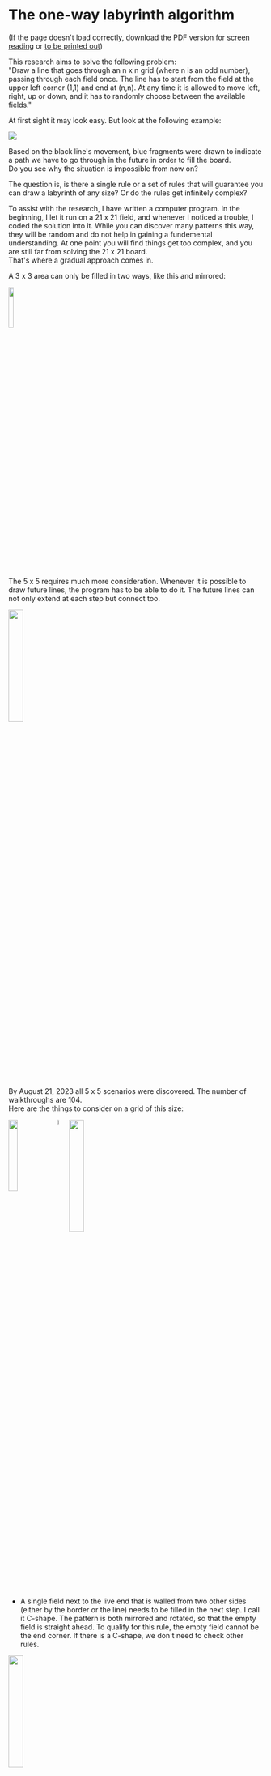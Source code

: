 # The one-way labyrinth algorithm

(If the page doesn't load correctly, download the PDF version for <a href="A5 web.pdf"/>screen reading</a> or <a href="A5 print.pdf"/>to be printed out</a>)

This research aims to solve the following problem:<br />
"Draw a line that goes through an n x n grid (where n is an odd number), passing through each field once. The line has to start from the field at the upper left corner (1,1) and end at (n,n). At any time it is allowed to move left, right, up or down, and it has to randomly choose between the available fields."

At first sight it may look easy. But look at the following example:

<img src="References/0701_1.svg"/>

<!---->

Based on the black line's movement, blue fragments were drawn to indicate a path we have to go through in the future in order to fill the board.<br />
Do you see why the situation is impossible from now on?

The question is, is there a single rule or a set of rules that will guarantee you can draw a labyrinth of any size? Or do the rules get infinitely complex?

To assist with the research, I have written a computer program. In the beginning, I let it run on a 21 x 21 field, and whenever I noticed a trouble, I coded the solution into it. While you can discover many patterns this way, they will be random and do not help in gaining a fundemental understanding. At one point you will find things get too complex, and you are still far from solving the 21 x 21 board.<br />
That's where a gradual approach comes in.

A 3 x 3 area can only be filled in two ways, like this and mirrored:

<img src="References/3x3.svg" width="14.3%"/>

The 5 x 5 requires much more consideration. Whenever it is possible to draw future lines, the program has to be able to do it. The future lines can not only extend at each step but connect too.
<!-- specify extension and connection rules -->
<img src="References/0806.svg" width="23.8%"/>

By August 21, 2023 all 5 x 5 scenarios were discovered. The number of walkthroughs are 104.<br />
Here are the things to consider on a grid of this size:

<!---->

<img src="References/rules/5/C-Shape.svg" width="19.05%" align="top" /><img src="References/spacer.svg" width="4.76%"/><img src="References/C-Shape example.svg" width="23.8%" align="top" />

- A single field next to the live end that is walled from two other sides (either by the border or the line) needs to be filled in the next step. I call it C-shape. The pattern is both mirrored and rotated, so that the empty field is straight ahead. To qualify for this rule, the empty field cannot be the end corner. If there is a C-shape, we don't need to check other rules.

<img src="References/near border.svg" width="23.8%"/>

- Movement near the edge: In the example, we cannot step left (3,5), since the (2,5) field is empty. 

<img src="References/0821_1.svg" width="23.8%"/>

- A 2 x 3 empty area next to the live end that is walled by three sides (2-3-2 long) will have a future line going through along the walls. At the wall next to the main line, its direction is the opposite of the main line, meaning it will go from (3,2) upwards whereas the main line just took a step downwards. How the middle field will be filled is not yet known. Either the near end (the one the main line will go through first) or the far end can fill it.

<!---->

<img src="References/0821_2.svg" width="23.8%"/>

- A 2 x 2 empty area next to the live end that is walled by three sides (2-2-2 long) will have a future line going through along the walls. In this example, the far end is already extended by one step as it had only one option to move.

<img src="References/1019_9.svg" width="23.8%"/><img src="References/spacer.svg" width="4.76%"/><img src="References/1019_10.svg" width="23.8%"/>

- Future line extension when we step on a future line: The far can be extended if it was 2 distance away from the near end. It can now fill the C-shape.

<img src="References/1021_4.svg" width="23.8%"/><img src="References/spacer.svg" width="4.76%"/><img src="References/1021_5.svg" width="23.8%"/><img src="References/spacer.svg" width="4.76%"/><img src="References/1021_6.svg" width="23.8%"/>

The same goes with 1 x- and y-distance. A C-Shape is not always created in this case.

<!---->

<img src="References/1019_11.svg" width="23.8%"/><img src="References/spacer.svg" width="4.76%"/><img src="References/1019_12.svg" width="23.8%"/>

If the far end was near the end corner, it has to choose the other empty field.

<img src="References/0821_3.svg" width="23.8%"/>

- Future line extension when stepping away: If there was a near end where the main line was in the previous step, it now may have only one choice to move, so it can be extended.

<img src="References/future connection.svg" width="23.8%"/><img src="References/spacer.svg" width="4.76%"/><img src="References/0821_4.svg" width="23.8%"/>

- Future line connection: In this case, the line being stepped on extends until the far end has two options. (When the end corner is one of them, it has to be removed.) Then, the line on the left extends and now has no other option than to connect to the line on the right.<br />

<!---->

<img src="References/0930.svg" width="23.8%"/><img src="References/spacer.svg" width="4.76%"/><img src="References/0930_0_1.svg" width="23.8%"/>

- When we are two distance away from the edge, we need to check if stepping towards it is possible.
It is because if we do so, an enclosed area is created, with one way to go out of it. If that area has an impair amount of cells, it cannot be filled, so we cannot take that step.<br />
The explanation is simple: Imagine if the table was a chess board. In order to step from white to black, you would need to take an impair amount of steps - the color changes at every step. Here, the entry of the area would be (4,3) and the exit (5,3). An impair amount of steps means pair amount of cells.<br />
In the example, you can also say that we cannot step right, because there is a future line start 2 to straight and an end 2 to straight and 2 to right. On 7 x 7, there will be examples where this is the rule we have to apply, because area counting is not getting triggered: 

<img src="References/1001.svg" width="33.3%"/>

<!---->

But let's start with the simpler rules:

- Future line extension: When a near end is at 2 distance left or right from the live end, it will fill the field between them if the live end steps elsewhere. That's what happened in the 5 x 5 example above before the line failed.

<img src="References/0911.svg" width="33.3%"/><img src="References/spacer.svg" width="4.76%"/><img src="References/0911_0_1.svg" width="33.3%"/>

In other situations, there is a 1-thin future line next to the live end that can be extended if its far end is at the corner. Though disabling this rule does not affect the total amount of walkthroughs on a 7 x 7 grid, I chose to include it in the project on the basis that if a future line can be extended, we should do it. It can make a considerable difference. The left picture is without the rule, the right is with it.

<img src="References/0901.svg" width="33.3%"/>

- Just like moving near the edge, we need to disable some fields if we are approaching an older section of the main line. In order to determine on which side the enclosed area is created, we need to examine the direction of the line at the connection point.

<!---->

<img src="References/checknearfield/close straight left right.svg" width="9.5%"/><img src="References/spacer.svg" width="4.76%"/><img src="References/checknearfield/close straight left left.svg" width="14.3%"/><img src="References/spacer.svg" width="4.76%"/><img src="References/checknearfield/close straight right right.svg" width="14.3%"/><img src="References/spacer.svg" width="4.76%"/><img src="References/checknearfield/close straight right left.svg" width="9.5%"/>

The gray square means empty field. When the field 2 to straight is taken, its left or right side will be taken too.

<img src="References/checknearfield/close mid across right.svg" width="14.3%"/><img src="References/spacer.svg" width="4.76%"/><img src="References/checknearfield/close mid across left.svg" width="19%"/>

These will only be checked if one of the above 4 situations were not present. (They have to be mirrored, too.)

<img src="References/checknearfield/close across right.svg" width="19%"/><img src="References/spacer.svg" width="4.76%"/><img src="References/checknearfield/close across left.svg" width="23.8%"/>

Likewise, these will be not be checked if the previous rules were true.

And when none of the 1-distance situations are valid, we check for 2-distance.

<img src="References/0929_1.svg" width="33.3%"/>

Impair areas can now happen inside the grid, not just on the edge, and the following rules have to be applied:

<!---->

<img src="References/checknearfield/far straight left.svg" width="19%"/><img src="References/spacer.svg" width="4.76%"/><img src="References/checknearfield/far straight right.svg" width="19%"/>

The procedure is similar to the the straight 2-distance rule. The only difference is that we count the area starting and ending at the marked fields. In the first, the direction of the circle is left, in the second right.<br />
Besides mirroring them, we also have to rotate them both counter-clockwise and clockwise.<br />
But we do not need 12 of such rules. Taking the first, the live end cannot come from the left, because the area parity was already checked in the previous step, and now we just added 2 fields to it. It can come from the right, and then there is naturally only one field we might have to disable.<br />
Here are the representations of the two scenarios for the left side:

<img align="top" src="References/checknearfield/far side down.svg" width="19%"/><img src="References/spacer.svg" width="4.76%"/><img align="top" src="References/checknearfield/far side up.svg" width="19%"/>

Similarly to the straight rules, these will only apply if there is no wall 2 distance to the left or right. Let's construct these preconditions.

<img align="top" src="References/checknearfield/close side straight.svg" width="14.3%"/><img src="References/spacer.svg" width="4.76%"/><img align="top" src="References/checknearfield/close side mid across up.svg" width="14.3%"/><img src="References/spacer.svg" width="4.76%"/><img align="top" src="References/checknearfield/close side mid across down.svg" width="14.3%"/>

We are not finished. Did you notice the example above is not covered by these rules? We have to move the taken fields 1 and 2 steps to the side, both in straight and side direction.

<!---->

<img align="top" src="References/checknearfield/far mid across left.svg" width="19%"/><img src="References/spacer.svg" width="4.76%"/><img align="top" src="References/checknearfield/far mid across right.svg" width="23.8%"/>
<img src="References/spacer.svg" height="17"/>
<img align="top" src="References/checknearfield/far across left.svg" width="23.8%"/><img src="References/spacer.svg" width="4.76%"/><img align="top" src="References/checknearfield/far across right_0.svg" width="19%"/>
<img src="References/spacer.svg" height="17"/>
<img align="top" src="References/checknearfield/far side mid across up.svg" width="19%"/><img src="References/spacer.svg" width="4.76%"/><img align="top" src="References/checknearfield/far side mid across down.svg" width="19%"/>
<img src="References/spacer.svg" height="17"/>
<img align="top" src="References/checknearfield/far side across up.svg" width="19%"/>

When any of the straight 2-distance rules are present, we don't need to check the side rules or the area created with the border. This is not entirely proven, but take these 9 x 9 examples:

<img src="References/1019_8.svg" width="42.9%"/><img src="References/spacer.svg" width="4.76%"/><img align="top" src="References/1021_2.svg" width="42.9%"/>

<!---->

And these are the rest of the rules:

<img align="top" src="References/rules/7/Future L.svg" width="19.05%"/><img src="References/spacer.svg" width="4.76%"/><img align="top" src="References/Future L 65.svg" width="33.3%"/>

- This is what I started the 7 x 7 introduction with. I will call it Future L.

<img align="top" src="References/rules/7/Future 2 x 2 Start End.svg" width="28.57%"/><img src="References/spacer.svg" width="4.76%"/><img align="top" src="References/Future 2 x 2 Start End 450.svg" width="33.3%"/><br />
<img src="References/spacer.svg" height="23"/><br />
<img align="top" src="References/rules/7/Future 2 x 3 Start End.svg" width="14.3%"/><img src="References/spacer.svg" width="19.05%"/><img align="top" src="References/Future 2 x 3 Start End 465.svg" width="33.3%"/><br />
<img src="References/spacer.svg" height="23"/><br /><!---->
<img align="top" src="References/rules/7/Future 3 x 3 Start End.svg" width="23.81%"/><img src="References/spacer.svg" width="4.76%"/><img align="top" src="References/Future 3 x 3 Start End 1861.svg" width="33.3%"/>

- And these are the remaining size-specific rules. Future 2 x 2 Start End, Future 2 x 3 Start End and Future 3 x 3 Start End.

The program, in fast mode, can run through approximately 100 cases per second, depending on your computer speed. This enables us to discover all 7 x 7 walkthroughs, which is 111 712.<br />
It is equal to what is described in the Online Encyclopedia of Integer Series (Number of simple Hamiltonian paths connecting opposite corners of a 2n+1 x 2n+1 grid).

As the sizes grow, it will be impossible to run through all cases with one computer in a reasonable time. In order to discover the patterns, we need to run the program randomly.

Is it possible to develop an algorythm that works for all sizes? The edge-related and area-counting rules are universal, but the size-specific rules get more and more complex. Can you define them with one statement?

I have made statistics about how many random walkthroughs you can complete on different grids using the 7 x 7-specific and the universal rules before running into an error. Based on 1000 attempts, here are the results:<br />
9: 19.5<br />
11: 5.7<br />
13: 2.6<br />
15: 1.2<br />
17: 0.7<br />
19: 0.4<br />
21: 0.2

<!---->

To discover 9-specific patterns, I run the program keeping it left as long as the time to get to the first error is too big. After that, I will run it randomly. The first 13 826 walkthroughs are completed before we encounter a situation. It is similar to the last one we discovered on 7 x 7:

<img align="top" src="References/1007.svg" width="42.86%"/>

Let's simplify the pattern. Which will be impossible to fill?

<img align="top" src="References/1008.svg" width="42.86%"/><img src="References/spacer.svg" width="4.76%"/><img align="top" src="References/1008_1.svg" width="42.86%"/>

It is the picture on the left. Since the yellow-bordered area is impair, adding the (4,2) (4,3) (4,4) fields will be pair. We enter the area at (4,4), so we will exit at (4,3). Now we enter the 3 x 3 area in the top left corner at its side, (3,3) and will exit at (2,4). The results is two C-shapes on each side:

<!---->

<img align="top" src="References/1008_2.svg" width="42.86%"/>

We can define a rule by marking the following fields and counting the area from the fields in front of the main line to the right:

<img align="top" src="References/rules/9_old/Future 3 x 3 Start End 9.svg" width="28.57%"/>

Start_1 field is (4,3) and Start_2 field is (4,4) in the actual example. End field is (4,2). Direction of the circle: right (counter-clockwise). If the area is pair, we cannot step straight.

When generating code from the drawing, we have to check on which side the enclosed area was created. Here, we want it to be on the right side, so there are two cases to look at:
- The taken or border field beyond the end field is a taken field. In this case, if the field to its left is taken, its index must be lower. If the field to the right is taken, its index must be higher.
- It is the border. Add together the x- and y-coordinates to get a value. A higher value is closer to the end corner. Here, we compare the border field straight ahead and on its left, and we want the first-mentioned to be the smaller.

<!---->

I have applied this rule rotated clockwise (besides mirroring it, of course), so that the live end can both come from the bottom and the right. But it can also come from the left in this example:

<img align="top" src="References/1010_2.svg" width="42.86%"/>

This will probably be another rule, because in this case it is not necessary to have an empty 3 x 3 field on the left.

Now let's run the program further up to number 13 992:<!-- (from stepping back + 142 (with first rule disabled) / 158 = 13 984) why? -->

<img align="top" src="References/1010_4_error.svg" width="42.86%"/><img src="References/spacer.svg" width="4.76%"/><img align="top" src="References/1010_4.svg" width="42.86%"/>

It is also just like the 7 x 7 rule, just with the extension of the area on the opposite side of the future line ends. But we can't simply remove the two taken fields on that side, because the line might continue in that direction, as it is the case here:

<!---->

<img align="top" src="References/1013.svg" width="33.3%"/>

It would be a mistake to disable the right field.

So we need to check if an enclosed has been created on that side, but counting the area is unnecessary. Nevertheless, we can represent the rule this way, setting the circle direction to right:

<img align="top" src="References/rules/9_old/Future 2 x 2 Start End 9.svg" width="23.8%"/>

The code generator will examine if the count area start and end fields are 1 or 2 distance apart. In the first case, it will only determine in which direction the taken field straight ahead is going to, and if it is right, the forbidden field will take effect.<br />
You may ask, why that field is "taken", not "taken or border". From what I found through some examples, if that field is border, the enclosed area on the right is impair, so the line cannot step in the other direction anyway. But it needs further examination.

<!---->

The next error, at 14 004 has something to with how I defined the universal rules of approaching an older section of the line, it needs to be reworked in light of the C-shape the main line can create with the border.

<img align="top" src="References/1013_1.svg" width="42.86%"/>

We need to take a few steps back, and then we can create the rule. It is similar to the universal 2-distance rule on the side, it just checks the field 2 behind and 1 to the side too. Even though the area counted is pair, now stepping to the right is disabled.

<img align="top" src="References/rules/9_old/Future 2 x 3 Start End 9.svg" width="19%"/><img src="References/spacer.svg" width="4.76%"/><img align="top" src="References/1013_2.svg" width="42.86%"/>

<!---->

At 55 298, we get this:

<img align="top" src="References/1022.svg" width="42.86%"/>

Let's analyze it! A double C-shape is created, because the line occupied the A field, and out of the B, C and D fields it exited the right-side area at C. It means, the area enclosed by the marked fields is pair. In this case, we shouldn't step right and the rule will therefore look like:

<img align="top" src="References/Double C-Shape orig.svg" width="19%"/><img src="References/spacer.svg" width="4.76%"/><img align="top" src="References/1022_1.svg" width="42.86%"/>

But what if from the A position, we step upwards in another situation?<br />
Compare these two on 11 x 11:

<!---->

<img align="top" src="References/1022_2.svg" width="52.4%"/><br />
<img src="References/spacer.svg" height="23"/><br />
<img align="top" src="References/1022_3.svg" width="52.4%"/>

If the area we started with is pair, then the other will be impair. We can only enter the area at the light-gray field and will exit at A. From there we must go through B, C and D, and then a double C-shape is again created.

<!---->

One certain situation reveals the incorrectness of the 7-rules when it comes to a 9-grid. In the following example, when I apply a rule rotated, it will disable a field that would otherwise be viable.

<img align="top" src="References/Future 2 x 2 Start End rotated.svg" width="19%"/><img src="References/spacer.svg" width="4.76%"/><img align="top" src="References/1027.svg" width="42.86%"/>

Rotating was not necessary to start with on 7 x 7, because no such situation occurred.

We can see that defining a rule with future line starts and ends does not tell us on which side the future line was created. That is the side that contains the enclosed area. We need to therefore replace such rules with area counting, which we actually already did, with the exception of Future L. Here the future line couldn't have been created on the other side, because that's the side the live end is at right now. And area counting is not always possible, like in this situation:

<!---->

<img align="top" src="References/1031.svg" width="61.9%"/>

<!---->

As we run the program further, we will discover this at 227 200:

<img align="top" src="References/227200.svg" width="42.86%"/>

Intuitively, we can draw up the square, and let's mark the exit as well. There can be loops on the upper, lower and right side, they have no importance when tracing it back to the live end. There is only one way to go through.

<img align="top" src="References/Square 4 x 2 orig.svg" width="23.8%"/><img src="References/spacer.svg" width="4.76%"/><img align="top" src="References/227200_1.svg" width="42.86%"/>

<!---->

233 810 will look like:

<img align="top" src="References/233810.svg" width="42.86%"/>

Once we step to A, it is unavoidable to get to B before entering the outlined area. It is because we can only reach B from the left or the bottom.<br />
The area is impair, therefore we cannot complete it starting in C and ending in D.<br />
As with many of the previous rules, the C-shape created with the border is to blame and therefore we need to represent it.

<img align="top" src="References/rules/9_old/Count Area Across Border C.svg" width="19%"/><img src="References/spacer.svg" width="4.76%"/><img align="top" src="References/233810_1.svg" width="42.86%"/>

<!---->

234 256 has at first sight something to do with future lines.

<img align="top" src="References/234256.svg" width="42.86%"/>

But it is more than that. Notice that enclosed areas has been created on both sides simultaneously. Because of the universal rules for approaching an older section of the line, now we have no option to move. The areas can be filled individually, but we cannot step to left and right at the same time.<br />
We have to create 2-distance rules, which take both sides into account.

<img align="top" src="References/checknearfield/2 far mid across across.svg" width="28.6%"/><img src="References/spacer.svg" width="4.76%"/><img align="top" src="References/checknearfield/2 far side mid across across down.svg" width="19%"/><img src="References/spacer.svg" width="4.76%"/><img align="top" src="References/checknearfield/2 far side mid across across up.svg" width="19%"/>

These are just a few of the possible combinations.<br />
Any of the far straight rules (straight, mid across and across as I call them, depending on the horizontal distance of the obstacle) on the left side can be combined with any of those on the right side when the enclosed area is going to the same direction - left for left side and right for right side.<br />
And the same is true when the pattern is rotated to the left or right side.<br />
As far as porgramming concerned, it just needed a rework of the universal rules, we didn't need to make completely new ones.

<!---->

At 349 215, we find this:

<img align="top" src="References/349215.svg" width="42.86%"/>

Though a double C-shape has been created in backwards direction, it indicates that the area on the right cannot be filled either.
We have made a similar rule previously. Now we need to simplify it.

<img align="top" src="References/Double C-Shape orig.svg" width="19%"/><img src="References/spacer.svg" width="4.76%"/><img align="top" src="References/rules/9_old/Double C-Shape.svg" width="14.3%"/>

The area now has to be impair for the right direction to be forbidden. Essentially, we just added the three extra fields to the pair area.

<!---->

478 361 is similar to what we have seen before, only now there is a 2-wide path to exit the area:

<img align="top" src="References/478361.svg" width="42.86%"/>

We have to mark where the area has been created in another way.

<img align="top" src="References/Square 4 x 2 orig.svg" width="23.8%"/><img src="References/spacer.svg" width="4.76%"/><img align="top" src="References/rules/9_old/Square 4 x 2.svg" width="19%"/>

The taken field in the upper right corner is now checked for direction, but it is not enough. It can go upwards, and the exit of the area can still be on the bottom edge, just look at the example and imagine the live end was at A with the pattern already drawn. (On 11 x 11, it is possible to draw it.)<br />
In order to establish an enclosed area, we must not encounter the bottom-right corner of the grid when walking along the edge of it.

<!---->

626 071 is:

<img align="top" src="References/626071.svg" width="42.86%"/><img src="References/spacer.svg" width="4.76%"/><img align="top" src="References/626071_1.svg" width="42.86%"/>

With the marked area being pair, if we enter the area by stepping left, we will exit at A. But we can only get there from B; if we entered from the top, nothing would fill B, and we cannot enter and exit it after we left the area - subtracting 1 from the area would make it impair, so then we couldn't have exited at A.<br />
The taken field C creates a C-shape, which we need to step into from B.<br />
The universal far across rule have to be extended. By default, we disable the option to step straight or right if the counted area is impair. When it is pair, we need to disable the left field.

<img align="bottom" src="References/checknearfield/far across left.svg" width="23.8%"/><img src="References/spacer.svg" width="4.76%"/><img align="bottom" src="References/checknearfield/far across left end C.svg" width="23.8%"/><br />
<img src="References/spacer.svg" height="23"/><br />
<img align="bottom" src="References/checknearfield/far side across up.svg" width="19%"/><img src="References/spacer.svg" width="4.76%"/><img align="bottom" src="References/checknearfield/far side across up end C.svg" width="23.8%"/>

<!---->

The same concept we encounter at 635 301, only the C-shape is created when we enter an area, on the other side of it.

<img align="top" src="References/635301.svg" width="42.86%"/><img src="References/spacer.svg" width="4.76%"/><img align="top" src="References/635301_1.svg" width="42.86%"/>

We have seen this in the third 9 x 9 rule. There the taken field next to the exit was in middle across position, and now it is across. And we also need to think about an obstacle straight ahead. Here are the original universal rules and their modifications.<br />
Straight, circle direction left:

<img src="References/checknearfield/far straight left.svg" width="19%"/><img src="References/spacer.svg" width="4.76%"/><img src="References/checknearfield/far straight left start C.svg" width="23.8%"/><br />
<img src="References/spacer.svg" height="23"/><br />
<img src="References/checknearfield/far mid across left.svg" width="19%"/><img src="References/spacer.svg" width="4.76%"/><img src="References/checknearfield/far mid across left start C.svg" width="23.8%"/><br />
<img src="References/spacer.svg" height="23"/><br />
<img src="References/checknearfield/far across left.svg" width="23.8%"/><img src="References/spacer.svg" width="4.76%"/><img src="References/checknearfield/far across left start C.svg" width="28.6%"/>

<!---->

Circle direction right:

<img src="References/checknearfield/far straight right.svg" width="19%"/><img src="References/spacer.svg" width="4.76%"/><img src="References/checknearfield/far straight right start C.svg" width="23.8%"/><br />
<img src="References/spacer.svg" height="23"/><br />
<img src="References/checknearfield/far mid across right.svg" width="23.8%"/><img src="References/spacer.svg" width="4.76%"/><img src="References/checknearfield/far mid across right start C.svg" width="23.8%"/><br />
<img src="References/spacer.svg" height="23"/><br />
<img src="References/checknearfield/far across right.svg" width="28.57%"/><img src="References/spacer.svg" width="4.76%"/><img src="References/checknearfield/far across right start C.svg" width="28.57%"/>

Side, with taken fields above and below:

<img src="References/checknearfield/far side up.svg" align="top" width="19%"/><img src="References/spacer.svg" width="4.76%"/><img src="References/checknearfield/far side up start C.svg" align="top" width="19%"/><br />
<img src="References/spacer.svg" height="23"/><br />
<img src="References/checknearfield/far side down.svg" align="top" width="19%"/><img src="References/spacer.svg" width="4.76%"/><img src="References/checknearfield/far side down start C.svg" align="top" width="19%"/><br />
<img src="References/spacer.svg" height="23"/><br />

<!---->

<img src="References/checknearfield/far side mid across up.svg" align="top" width="19%"/><img src="References/spacer.svg" width="4.76%"/><img src="References/checknearfield/far side mid across up start C.svg" align="top" width="19%"/><br />
<img src="References/spacer.svg" height="23"/><br />
<img src="References/checknearfield/far side mid across down.svg" align="top" width="19%"/><img src="References/spacer.svg" width="4.76%"/><img src="References/checknearfield/far side mid across down start C.svg" align="top" width="19%"/><br />
<img src="References/spacer.svg" height="23"/><br />
<img src="References/checknearfield/far side across up.svg" align="top" width="19%"/><img src="References/spacer.svg" width="4.76%"/><img src="References/checknearfield/far side across up start C.svg" align="top" width="19%"/><br />
<img src="References/spacer.svg" height="23"/><br />
<img src="References/checknearfield/far side across down.svg" align="bottom" width="19%"/><img src="References/spacer.svg" width="4.76%"/><img src="References/checknearfield/far side across down start C.svg" align="bottom" width="19%"/><br />

I have made some changes by adding some empty fields in side positions, so they are the same as the straight rules, just rotated.<br />
Also, I have added the side across down rule and changed the straight across rule accordingly. Not only fields next to each other can define an area, they can be across too. In that case, if the area originally was marked impair, now it has to be pair.<br />
Notice that in side rules, when the taken field that would create the C-shape is below the obstacle creating the area, it can be a border field too. We have seen an example of that previously.

<!---->

Now what if both the start and end C-conditions are true? We can construct this on 13 x 13:

<img align="top" src="References/1119.svg" width="61.9%"/>

Several walkthrough attempts will leave you thinking why you cannot fill the area once obstacle responsible for the start C-shape is created (A). The area enclosed by A, B and C is pair. So when you enter it at A or B (obviously C is not a possibility), in order to exit at C, you need to leave out an impair amount of fields from the area. In case of entering at B, you cannot leave out A, but when you enter at A, you can leave out B, and no more than that. Now the area will be impair.<br />
The minimal area would be stepping left from A, left again, up and up to get to C. You have covered 5 fields.<br />
In order to make a walkthroughable area, you would need to extend it by pairs of fields next to each other, like D and E. One will be filled at a pair amount of steps, the other at an impair amount.<br />

<!---->

Let's mark the original example as a checkerboard.

<img align="top" src="References/1119_2.svg" width="61.9%"/>

We enter at a black field and exit at black too, so the number of black fields should be one more than the number of white fields.
Here there are 14 black fields and 15 white. That's why the area cannot be filled. The up and right directions need to be disabled, so we can only step left.

This is the rule representation. The reddish arealine now means the arealine is impair, and we know that the entry and exit points are the arealine start and end fields.

<img align="top" src="References/rules/13/Across 3 impair determined.svg" width="28.6%"/>


<!---->

And now the walkthrough is possible.

<img align="top" src="References/1119_3.svg" width="61.9%"/>

Continuing the 9 x 9 program, we get this at 641 019:

<img align="top" src="References/641019.svg" width="42.86%"/><img src="References/spacer.svg" width="4.76%"/><img align="top" src="References/641019_1.svg" width="42.86%"/>

If you enter the pair area straight ahead, you will exit at A, and you need to turn towards B because of the C-shape. Now you cannot go in and out of the area enclosed by C, and the situation would be the same if that obstacle was in D. 

<!---->

To mark the two areas, each one has to be given a directional obstacle next to the count area end field. In this case, it represents a taken field, but we don't go wrong if we include the border as well.

<img align="top" src="References/rules/9/Double Area C-Shape.svg" width="23.8%"/>

And with this marking system, we can correct the rules prevously made. All rules featuring future line start and end fields have to be rewritten to start with.<br />
So we get the 2-distance across rules, the straight 3-distance rule to prevent a double C-shape, and the square constellation with 3 areas. All of them are rotated clockwise or counter-clockwise.

<img align="top" src="References/rules/9/Count Area 2 Across.svg" width="23.8%"/><img src="References/spacer.svg" width="4.76%"/><img align="top" src="References/rules/9/Count Area 2 Across C.svg" width="28.57%"/><img src="References/spacer.svg" width="4.76%"/><img align="top" src="References/rules/9/Double C-Shape.svg" width="28.6%"/><br />
<img src="References/spacer.svg" height="23"/><br />
<img align="top" src="References/rules/9_old/Square 4 x 2_2.svg" width="19%"/>

Let's return to the last example and make a modification:

<!---->

<img align="top" src="References/641019_2.svg" width="42.86%"/>

The field previously marked with B is now empty. But we still need to step in that direction, due to the area enclosed by A, which obstacle could as well be in B.<br />
The rule will be now symmetrical. It is similar to the square obstacle pattern.

<img align="top" src="References/rules/9/Triple Area.svg" width="23.8%"/>

The same concept we encounter at 725 325. We have seen this prevously, just with C-shape, not an area.

<img align="top" src="References/725325_1.svg" width="42.86%"/>

<!---->

The rule will now look like this:

<img align="top" src="References/rules/9/Straight Across End Area.svg" width="19%"/>

740 039 is a slight modification.

<img align="top" src="References/740039.svg" width="42.86%"/><img src="References/spacer.svg" width="4.76%"/><img align="top" src="References/740039_1.svg" width="42.86%"/>

The only difference is, that the obstacle is 3-distance away. With the area being impair, if we enter at A, we must exit at C.<br />
What if we omit D from the area? Then the area will be pair, so we must exit at B, and the only way to get there is from C. And if D is included, we can only step to C from there. Either way, we step away from the area beyond D, so the rule will be:

<img align="top" src="References/rules/9/Straight Across 3 End Area.svg" width="19%"/>

<!---->

811 808:

<img align="top" src="References/811808.svg" width="42.86%"/><img src="References/spacer.svg" width="4.76%"/><img align="top" src="References/811808_1.svg" width="42.86%"/>

Recognize it is a variation of the square obstacle pattern where instead of an area, there is a C-shape at the rule's upper edge. 

<img align="top" src="References/rules/9/Square 4 x 2 C-Shape.svg" width="23.8%"/>

1 261 580:

<img align="top" src="References/1261580.svg" width="42.86%"/><img src="References/spacer.svg" width="4.76%"/><img align="top" src="References/1261580_1.svg" width="42.86%"/>

<!---->

Again, same pattern with area. The upper obstacle is now moved, but it will satisfy the previous examples too. The rule replaces the old one.

<img align="top" src="References/rules/9/Square 4 x 2 Area.svg" width="23.8%"/>

2 022 337 is getting stuck because of the stair-shaped walls that force the future line along them. Therefore, an area is created with only one field to go in and out of it. What is the solution?

<img align="top" src="References/2022337.svg" width="42.86%"/><img src="References/spacer.svg" width="4.76%"/><img align="top" src="References/2022337_1.svg" width="42.86%"/>

Though not as universal as we want it to be, this will solve this specific situation:

<img align="top" src="References/rules/9/Double Area Stair.svg" width="28.57%"/>

<!---->

And soon, at 2 022 773 we encounter a similar one:

<img align="top" src="References/2022773.svg" width="42.86%"/><img src="References/spacer.svg" width="4.76%"/><img align="top" src="References/2022773_1.svg" width="42.86%"/><br />
<img src="References/spacer.svg" height="23"/><br />
<img align="top" src="References/rules/9/Double Area Stair 2.svg" width="23.8%"/>

<!---->

On 17 x 17, we can construct a situation where the obstacle across the stair is 2 behind and 2 to right. As the table size increases, the stair-obstacle narrowing can move infinite distance away from the live end. That's why it is important to group these rules as one.

<img align="top" src="References/1218_1.svg" width="80.95%"/>

<!---->

We have all the tools to handle 2 034 575.

<img align="top" src="References/2034575.svg" width="42.86%"/><img src="References/spacer.svg" width="4.76%"/><img align="top" src="References/2034575_1.svg" width="42.86%"/>

It is an impair area where the number of the starting field's color is less than the other color.

<img align="top" src="References/rules/9/Mid Across 3 Impair Determined.svg" width="19%"/>

<!---->

Next stop is at 3 224 847.

<img align="top" src="References/3224847.svg" width="42.86%"/><img src="References/spacer.svg" width="4.76%"/><img align="top" src="References/3224847_1.svg" width="42.86%"/>

A pair area is created with the obstacle 3 distance away, so if we step into it, we will exit at the middle, but because of an area, we cannot step there.

<img align="top" src="References/rules/9/Straight Mid Across 3 End Area.svg" width="19%"/>

Beware of disabling the left field. If the count area end field is excluded from the area, the area will be impair, thus we will exit at the count area start field, coming from the middle.<br />

<!---->

But if the obstacle in the upper right corner is moved down, even this will be impossible.

<img align="top" src="References/rules/13/Straight Mid Across 3 End Area 2.svg" width="19%"/>

We can recreate this example on 13 x 13.

<img align="top" src="References/1229.svg" width="61.9%"/>

<!---->

From our experience, the area can be substituted with C-shape.

<img align="top" src="References/1219.svg" width="52.4%"/><img src="References/spacer.svg" width="4.76%"/><img align="top" src="References/rules/9/Straight Mid Across 3 End C.svg" width="9.5%"/>

3 225 432 is a variation of the impair area imbalance rules we have seen before.

<img align="top" src="References/3225432.svg" width="42.86%"/><img src="References/spacer.svg" width="4.76%"/><img align="top" src="References/3225432_1.svg" width="42.86%"/><br />
<img src="References/spacer.svg" height="23"/><br />
<img align="top" src="References/rules/9/Mid Mid Across 3 Determined.svg" width="23.8%"/>

<!---->

8 076 012 builds upon the existing rule where C-shapes are created on both sides if we enter an impair area.

<img align="top" src="References/8076012.svg" width="42.86%"/><img src="References/spacer.svg" width="4.76%"/><img align="top" src="References/8076012_1.svg" width="42.86%"/>

Here, a C-shape at the start would force the line to enter the area.

<img align="top" src="References/rules/9/Double C-Shape Start C.svg" width="14.28%"/>

<!---->

Soon we get a similar situation, only here it is the imbalance of pair and impair fields that is to blame.

<img align="top" src="References/8076044.svg" width="42.86%"/><img src="References/spacer.svg" width="4.76%"/><img align="top" src="References/8076044_1.svg" width="42.86%"/>

If we step to A, we cannot step left and therefure must continue to B (or right). From B, the only possibility is C, but the 5 x 3 area is not just impair, there is less of the C-parity field than the other.<br />
In the rule, I introduced a new field that indicates the entry point; this has always been the start field until now.

<img align="top" src="References/rules/9/Double C-Shape Determined.svg" width="14.28%"/>

<!---->

At 19 717 655 the program stops.

<img align="top" src="References/19717655.svg" width="42.86%"/><img src="References/spacer.svg" width="4.76%"/><img align="top" src="References/19717655_1.svg" width="42.86%"/>

Obvously, we cannot step straight, but had we extended the future line until the end corner, the situation would not have occurred and we would have just got this:

<img align="top" src="References/19717655_2.svg" width="42.86%"/>

Though the algorithm including the reliance on the future lines is just as solvable, we miss patterns and therefore narrow the spectrum of the discoverable rules. We would eventually discover the patterns as we increase the table, but why not gain the most out of the 9 x 9 study? From now on, future lines are treated as a visible aid, but they do not play a role in deciding which fields are available for the next move. When a possible field is within the body of a future line, the program should stop. 

<!---->

<img align="top" src="References/19717655_3.svg" width="42.86%"/>

It is not the only thing. So far, when we entered a future line, the program just followed it without checking the possibilities for the next step.
This behaviour needs to be changed too. Future lines are no longer needed, and we should restart the 9 x 9 walkthroughs.

For now, here is the solution to this and the next cases:

<img align="top" src="References/rules/9/Triple Area Stair.svg" width="33.3%"/>

<!---->

19 718 148 is a slight modification of 2 022 773 where there is an area instead of a C-shape straight ahead.

<img align="top" src="References/19718148.svg" width="42.86%"/><img src="References/spacer.svg" width="4.76%"/><img align="top" src="References/19718148_1.svg" width="42.86%"/><br />
<img src="References/spacer.svg" height="23"/><br />
<img align="top" src="References/rules/9/Double Area Stair 2.svg" width="23.8%"/><img src="References/spacer.svg" width="4.76%"/><img align="top" src="References/rules/9/Double Area Stair Area.svg" width="23.8%"/>

We encounter a new constellation of 3 areas in 23 310 321 where the exit is next to the live end.

<img align="top" src="References/23310321.svg" width="42.86%"/><img src="References/spacer.svg" width="4.76%"/><img align="top" src="References/23310321_1.svg" width="42.86%"/>

<!---->

The two empty fields in the middle will not be filled if the don't enter the impair area now.

<img align="top" src="References/rules/9/Triple Area Exit Down.svg" width="28.6%"/>

When restarting the run with the new approach, we will find that some walkthroughs were missed previously. The 10 000 th path is slightly younger than before. It is not because the future lines had been drawn incorrecty, but because the 7 x 7 rules that I used in the beginning were not precise for this size.<br />
In the following section I list the 9 x 9 rules in chronological order. The patterns are not introduced when they are first recognized, but when they are first needed, meaning that they disable fields that the other rules don't. And the disabled fields have to be empty.
Still, the number of completed walkthroughs before the appereance of the rule may not be the same as the number of those before getting stuck in the lack of that rule. If the rule disables a field right to a possible field, the left branch would run through first.

<!---->

462, Double Area C-Shape 

<img align="top" src="References/462.svg" width="42.86%"/><img src="References/spacer.svg" width="4.76%"/><img align="top" src="References/rules/9/Double Area C-Shape.svg" width="25%"/>

1 861, Double C-Shape

<img align="top" src="References/1861.svg" width="42.86%"/><img src="References/spacer.svg" width="4.76%"/><img align="top" src="References/rules/9/Double C-Shape.svg" width="30%"/>

<!---->

9 121, Count Area 2 Across

<img align="top" src="References/9121.svg" width="42.86%"/><img src="References/spacer.svg" width="4.76%"/><img align="top" src="References/rules/9/Count Area 2 Across.svg" width="25%"/>

22 328, Straight Mid Across 3 End Area

<img align="top" src="References/22328.svg" width="42.86%"/><img src="References/spacer.svg" width="4.76%"/><img align="top" src="References/rules/9/Straight Mid Across 3 End Area.svg" width="20%"/>

<!---->

22 328, Straight Across End Area

<img align="top" src="References/22328_1.svg" width="42.86%"/><img src="References/spacer.svg" width="4.76%"/><img align="top" src="References/rules/9/Straight Across End Area.svg" width="20%"/>

22 362, Count Area 2 Across C 

<img align="top" src="References/22362.svg" width="42.86%"/><img src="References/spacer.svg" width="4.76%"/><img align="top" src="References/rules/9/Count Area 2 Across C.svg" width="30%"/>

<!---->

25 153, Straight Across End C

<img align="top" src="References/25153.svg" width="42.86%"/><img src="References/spacer.svg" width="4.76%"/><img align="top" src="References/rules/9/Straight Across End C.svg" width="15%"/>

227 130, Square 4 x 2 C-Shape 

<img align="top" src="References/227130.svg" width="42.86%"/><img src="References/spacer.svg" width="4.76%"/><img align="top" src="References/rules/9/Square 4 x 2 C-Shape.svg" width="25%"/>

<!---->

231 960, Square 4 x 2 Area

<img align="top" src="References/231960.svg" width="42.86%"/><img src="References/spacer.svg" width="4.76%"/><img align="top" src="References/rules/9/Square 4 x 2 Area.svg" width="25%"/>

740 129, Straight Across 3 End Area 

<img align="top" src="References/740129.svg" width="42.86%"/><img src="References/spacer.svg" width="4.76%"/><img align="top" src="References/rules/9/Straight Across 3 End Area.svg" width="20%"/>

<!---->

740 363, Triple Area

<img align="top" src="References/740363.svg" width="42.86%"/><img src="References/spacer.svg" width="4.76%"/><img align="top" src="References/rules/9/Triple Area.svg" width="25%"/>

2 022 763, Double Area Stair

<img align="top" src="References/2022763.svg" width="42.86%"/><img src="References/spacer.svg" width="4.76%"/><img align="top" src="References/rules/9/Double Area Stair.svg" width="30%"/>

<!---->

2 023 198, Double Area Stair 2

<img align="top" src="References/2023198.svg" width="42.86%"/><img src="References/spacer.svg" width="4.76%"/><img align="top" src="References/rules/9/Double Area Stair 2.svg" width="25%"/>

2 034 435, Mid Mid Across 3 Determined (and Mid Across 3 Impair Determined)

<img align="top" src="References/2034435.svg" width="42.86%"/><img src="References/spacer.svg" width="4.76%"/><img align="top" src="References/rules/9/Mid Mid Across 3 Determined.svg" width="25%"/>

<!---->

2 059 934, Mid Across 3 Impair Determined

<img align="top" src="References/2059934.svg" width="42.86%"/><img src="References/spacer.svg" width="4.76%"/><img align="top" src="References/rules/9/Mid Across 3 Impair Determined.svg" width="20%"/>

8 076 202, Straight Mid Across 3 End C

<img align="top" src="References/8076202.svg" width="42.86%"/><img src="References/spacer.svg" width="4.76%"/><img align="top" src="References/rules/9/Straight Mid Across 3 End C.svg" width="10%"/>

<!---->

8 076 706, Double C-Shape Start C

<img align="top" src="References/8076706.svg" width="42.86%"/><img src="References/spacer.svg" width="4.76%"/><img align="top" src="References/rules/9/Double C-Shape Start C.svg" width="15%"/>

8 076 762, Double C-Shape Determined

<img align="top" src="References/8076762.svg" width="42.86%"/><img src="References/spacer.svg" width="4.76%"/><img align="top" src="References/rules/9/Double C-Shape Determined.svg" width="15%"/>

<!---->

18 665 383, Triple Area Exit Down

<img align="top" src="References/18665383.svg" width="42.86%"/><img src="References/spacer.svg" width="4.76%"/><img align="top" src="References/rules/9/Triple Area Exit Down.svg" width="30%"/>

19 720 122, Triple Area Stair

<img align="top" src="References/19720122.svg" width="42.86%"/><img src="References/spacer.svg" width="4.76%"/><img align="top" src="References/rules/9/Triple Area Stair.svg" width="35%"/>

<!---->

19 720 614, Double Area Stair Area

<img align="top" src="References/19720614.svg" width="42.86%"/><img src="References/spacer.svg" width="4.76%"/><img align="top" src="References/rules/9/Double Area Stair Area.svg" width="25%"/>

23 350 320 is new, but it shows similarity to the Mid Across 3 Impair Determined rule. As the double C-shape reveals, it is about pair/impair field imbalance.

<img align="top" src="References/23350320.svg" width="42.86%"/><img src="References/spacer.svg" width="4.76%"/><img align="top" src="References/23350320_1.svg" width="42.86%"/>

<img align="top" src="References/rules/9/Mid Across 3 Impair Determined.svg" width="20%"/><img src="References/spacer.svg" width="4.76%"/><img align="top" src="References/rules/9/Mid Across 3 Impair Determined 2.svg" width="15%"/>

<!---->

If we step left in the impair area, we can only exit at the count area middle field, but there is one less field of that type than the other.
And no fields can be omitted from the area for entry and exit later.<br />
When the count area start field + middle field is omitted (subtracting a pair amount of cells from the area), the possible exit is the count area end field, which has a different parity than the field to the left.<br />
When the count area middle + end field is omitted, the possible exit is the count area start field, which has again different parity.

By now, we are able to group some rules and even solve the original 21 x 21 example. Previously, we have covered all of the cases where an obstacle is 2 distance away from the live end. Let's examine distances of 3, 4 and so on in this constellation:

<img align="top" src="References/3pair.svg" width="25%"/><img src="References/spacer.svg" width="4.76%"/><img align="top" src="References/4pair.svg" width="30%"/>

Besides the count area fields being empty, here I also assume that the left field and the field below the count area end is also empty, because the program cannot go through a field twice when creating the arealine. In the future, this might have to be changed and new constellations added.<br />
Knowing the difference between the number of pair and impair fields, we can make a decision in some cases.

<!---->

Let's start with this:

<img align="top" src="References/0101.svg" width="42.86%"/>

The distance is 3, the area is pair, and the number of pair and impair fields are the same. We can either enter the area now (stepping left) or later (up or right). Either way, we can start and end the area on a different color, so nothing should be disabled.

<img align="top" src="References/0101_1.svg" width="61.9%"/>

<!---->

Here, the area is still pair, but there are 12 black fields and 10 white.<br />
To fill it, two lines of an impair length would be needed, each starting and finishing on a black field. Now, it is possible to enter and exit the black field in the upper left corner of the area, but we cannot do it with the field 2 below. And there are no more black fields on the boundary of the area. Filling it is therefore impossible.

<img align="top" src="References/0116_1.svg" width="52.4%"/>

When there are one more black field than white (8 and 7 in this case), the area is impair. If we enter now, we can exit at the count area end (to make a line of pair length), and the corner black can be filled later. We can also enter at the corner black later to exit at the couunt area end.

<!---->

<img align="top" src="References/0116_2.svg" width="71.4%"/>

Here, there are one more white field than black. To fill the area, 1 line of impair length would be needed that starts and ends on white, but if the enter the area now, the corner black could not have been filled. Now there are 2 less black fields available for the rest of the area, but making two lines starting and ending on white is impossible, there are not that many white fields on the boundary.<br />
Needless to say that we cannot enter later either, there is only one white field on the boundary.

If there are even fewer black fields relative to the white, the situation is the same.

<!---->

At 4 distance (and in any case), we still don't have a problem filling an area that has equal number of black and white fields.<br />
When the number of black fields are two more than the whites (16 and 14):

<img align="top" src="References/0107.svg" width="61.9%"/>

Two black to black lines would be needed to fill the area. Apart from the black in the corner, there is only one black field on the boundary.

<!---->

If black = white + 1:

<img align="top" src="References/0116.svg" width="61.9%"/>

If we enter now by stepping left, there will have to be one more line even if we exit on black. That line has to go from black to black, so it can only be the corner field. Have we exited at the other black field (the third on the boundary), either the second or the fourth could not have been filled.<br />
<b><u>This direction therefore has to be disabled.</u></b><br />
We can enter later without problems to start at the corner field, then the second, go inside the area and end at the third.

<!---->

If black = white - 1:

<img align="top" src="References/0116_3.svg" width="52.4%"/>

A line that starts and ends on white can be drawn, no matter if we enter now or later. If we enter now, the next field has to be the corner black, and then there will be a line between the two white fields on the boundary.

<!---->

If black = white - 2:

<img align="top" src="References/0116_4.svg" width="71.4%"/>

Two white to white lines would be needed, but there are only 3 white fields on the boundary, and none is the corner.

Without finding concrete examples, at 5 distance I only draw the boundary and go through the different possibiities.

<img align="top" src="References/5dist.svg" width="33.3%"/>

<b><u>black = white + 2</u></b>

If we enter now and finish at black, only two black fields remain. Drawing two black to black lines is not possible, so this direction has to be disabled.<br />
We can enter later, go through the corner and draw another black to black line.

<!---->

black = white + 3

There is not enough black fields for three black to black lines.

black = white + 1

We can enter now, finish on a black field and draw another black to black line. Or enter later.

black = white - 1

A white to white line is possible in either case.

black = white - 2

We cannot enter now, because even if we end on a white field, only one white remains, and that is not the corner. And cannot enter later either.

The same procedure applies at 6 distance.

<img align="top" src="References/6dist.svg" width="38.1%"/>

<b><u>black = white + 2</u></b>

The number of black fields is the same as previously, so entering now is not possible.

black = white + 3<br /> is impossible.

black = white + 1 and black = white - 1 is possible.

<b><u>black = white - 2</u></b>

Entering now is possible if we step upwards and exit at the neighbouring white field. Two white fields remains.<br />

<!---->

But we cannot enter later and make two white to white lines using three white fields.

From now on, we can distinguish between four cases:

<b>1) Pair distance, pair black and white</b> (indicated by B and W): 4, 8, 12 etc. distance

If we enter now and exit on black, B-1 black field remains on the border. B-1 is impair, and the corner alone can make a black to black line. Hence (B-2) / 2 + 1 = B / 2 black to black line would be possible, but...
- if the first line finishes at the corner black, the opportunity for it to make a single line is lost, and the remaining B-1 black fields cannot make B / 2 black lines.
- if it finishes on any other black field, on one side there will be a section that has white fields on both ends (below the greenish fields were taken by the first line)

<img align="top" src="References/8dist.svg" width="47.6%"/>

A black to black line cannot have three white fields on the border (unless more black fields were used up).

So there can be at most B / 2 - 1 black to black lines.

If we enter now and exit on white, W-1 white fields remain, so 1 + (W-2) / 2 = W / 2 white to white lines is possible.

If we enter later, the number of possible black to black lines is at most B / 2, and the white ones W / 2.

Our rule will look like this: If the number of black fields in the area is greater or equal than the number of white fields plus B / 2, we cannot enter now. 

<!---->

<b>2) Pair distance, impair black and white</b>: 6, 10 etc.

If we enter now and exit at black, (B-1) / 2 black to black lines can be drawn.

If we exit at white, (W+1) / 2 white to white lines can be drawn. (We have to move to the corner black and exit at the first white during the first line)

If we enter later, (B+1) / 2 and (W-1) / 2 black and white lines are possible, respectively.

The rule is double:
- If the number of black fields is greater or equal than the number of whites plus (B+1) / 2, we cannot enter now.
- If the number of white fields is greater or equal than the number of blacks plus (W+1) / 2, we have to enter now.

<b>3) Impair distance, impair black and pair white</b>: 5, 9 etc.

If we enter now and exit at black, (B-1) / 2 black lines are possible.

If we exit at white, W/2 white lines are possible.

If we enter later, the number of black lines can be up to (B+1)/2, the whites W/2

Single rule: When the difference is at least (B+1)/2, we cannot enter now.

<!---->

<b>4) Impair distance, pair black and impair white</b>: 3, 7 etc.

If we enter now and exit at black, B / 2 black lines are possible.

If we exit at white: Similarly to the first of the four cases, a black to black edge will remain on one side. Drawing (W-1) / 2 more white lines is either not possible, or if we do so, the corner black may make up a black to black line, decreasing the difference.

<img align="top" src="References/7dist.svg" width="42.9%"/>

When entering later, B / 2 and (W-1) / 2 are the numbers. Since they match the above, no rule is applied.

Check the original 21 x 21 example. Two steps back, there will be 9 distance with the wall to the left. The number of black fields on the edge is 5, therefore there cannot be 3 more black fields in the area than white, but counting them, they are 51 and 48.

Does this procedure apply to any of the 9x9 rules? Not exactly, but let's look them through. Here are all of them that deal with black and white field imbalance:

<!---->

<img align="top" src="References/rules/9/Mid Across 3 Impair Determined.svg" width="19%"/><img src="References/spacer.svg" width="4.76%"/><img align="top" src="References/rules/9/Mid Mid Across 3 Determined.svg" width="23.8%"/><img src="References/spacer.svg" width="4.76%"/><img align="top" src="References/rules/9/Double C-Shape Determined.svg" width="14.28%"/>

As a reminder, they indicate impair areas, and in the first two case if the count area start field (black) type is not 1 field more in the area, we cannot enter later.
In the third the field marked with + (white) is the type that needs to be 1 more than black, otherwise stepping forward is forbidden.

I will take the second rule under examination as it contains both a horizontal and vertical offset.

<img align="top" src="References/2x3dist.svg" width="20%"/>

If we enter now:
- We can exit at the end white, so 1 white line is possible.
- We can exit at the black farthest away and then make a line using the black field closest. 1 black line is pssible.
I will mark it like this: 1W -> 1B

If we enter later:
- Having two black fields, 1 black line is possible.
- There is only one white field. It sits in a corner, but the two black fields will give 1 black line. 0 white line is possible.
0W -> 1B

<!---->

So if there are 1 more white fields in the area than black (1W), we cannot enter later.

Now let's increase the vertical distance.

<img align="top" src="References/2x4dist.svg" width="20%"/>

If we enter now, 1 white line to 2 black lines are possible. There are 2 black fields on a corner.<br />
1W -> 2B<br />
Later, 0 white line and 2 black lines can be drawn.<br />
0W -> 2B

Conclusion: in case of 1W, we cannot enter later.

5 distance:

<img align="top" src="References/2x5dist.svg" width="20%"/>

Now: 2W -> 1B<br />
Later: 1W -> 2B<br />
2W: cannot enter later<br />
2B: cannot enter now

<!---->

6 distance:

<img align="top" src="References/2x6dist.svg" width="20%"/>

Now: 1W -> 2B<br />
Later: 1W -> 3B<br />
3B: cannot enter now

7 distance:

<img align="top" src="References/2x7dist.svg" width="20%"/>

Now: 2W -> 2B<br />
Later: 2W -> 2B<br />
No rule.

<!---->

In case of 7, there are 4 fields added to the 3-distance example. We would expect that in case of 2W, we cannot enter later, but now, 2W is possible even when entering later, because one line will be the corner white, and the other can go between the other two white fields, taking up all the blacks along the way.<br />
From now on, increasing the numbers by 1 for every 4 distance increase will work.

The next thing to do is the horizontal increase.

3 distance:

<img align="top" src="References/3x3dist.svg" width="25%"/><img src="References/spacer.svg" width="4.76%"/><img align="top" src="References/3x3dist_1.svg" width="25%"/>

The picture on the left is the representation we have used so far. However, we cannot exit at the black in the middle, and when we exit at one of the whites, the other is only accessible for immediate entry. Therefore, I will add the extra field. If there is a taken field anywhere ahead acting as the obstacle, we can get to it by drawing a straight line and a stair.

Now: 0W -> 2B<br />
Later: 1B -> 2B<br />
If we used all 3 black corners for a separate line, we would not enter the area.

<!---->

4 distance:

<img align="top" src="References/4x3dist.svg" width="30%"/>		

Now: 2W -> 0B<br />
If we exited at the nearest white after entering, we have either not entered the area or not filled the black field.<br />
Later: 2W -> 0B

5 distance:

<img align="top" src="References/5x3dist.svg" width="35%"/>

Now: 0W -> 3B<br />
If we reserved the 3 black corners, the only way to end the first line on black is to move downwards after entry.<br />
Later: 0W -> 3B

<!---->

6 distance:

<img align="top" src="References/6x3dist.svg" width="40%"/>

Now: 3W -> 1B<br />
Similarly, we need to move down after entry in order to finish at the second black field, leaving the first for itself.<br />
Later: 3W -> 1B

7 distance:

<img align="top" src="References/7x3dist.svg" width="45%"/>

Now: 1W -> 3B<br />
Later: 0W -> 4B<br />
There cannot be one white line, because out of the first three black fields only 2 would be filled.

Notice that as we added 4 distance to 3, now both the white and the black end of the ranges have increased by one.

<!---->

But we are not finished, we still need to examine the distance of 8.

<img align="top" src="References/8x3dist.svg" width="50%"/>

Now: 4W -> 1B<br />
After entry, we need to move up to fill the corner black and exit at the first white field.<br />
At 4 distance, only 2W was possible, but now we can exit at the first white and fill the area when entering at the second and exiting at the third.<br />
Later: 3W -> 1B

After this practice, let's calculate how many white and black lines we can draw when we have an obstacle x and y distance away.

There are three cases to look at.

1. Equal horizontal and vertical distance

<img align="top" src="References/xdist.svg" width="30%"/>

There are an x number of black fields on the area boundary.

<!---->

x = 1:<br />
Now: 0W -> 0B<br />
We cannot enter later.

x = 2:<br />
Now: 0W -> 1B<br />
Later: 1B

x = 3:<br />
Now: 0W -> 2B<br />
Later: 1B -> 2B

x = 4:<br />
Now: 0W -> 3B<br />
Later: 1B -> 3B

x = n:<br />
Now: 0W -> (n-1)B<br />
Later: 1B -> (n-1)B<br />
There is an x amount of corner blacks, but we need to enter the area as well. 

Conclusion: if the white and black fields in the area are equal, we cannot enter later.

<!---->

2. Larger horizontal distance

<img align="top" src="References/x 2n.svg" width="47.6%"/><img src="References/spacer.svg" width="4.76%"/><img align="top" src="References/x 2n 1.svg" width="47.6%"/>

If the added distance is pair:

2n = 2:

<img align="top" src="References/2n=2.svg" width="40%"/>

Now: Can we make 1W? No, because that would require going through the first black field to end at the first white, while filling the other parts of the area too.<br />
What about the black line count? Without the horizontal addition, (x-1)B was possible. Can we now make x amount? Yes, by stepping down and ending the line at the first white field and the second black, having filled everything except the corner blacks.<br />
0W -> xB

Later: We can use all corner blacks, and the line starting at the first white and ending at the second black will fill the area.<br />
0W -> xB

<!---->

2n = 4:

<img align="top" src="References/2n=4.svg" width="50%"/>

Now: 1W is now possible by ending at the second white, and everything can be filled on the way, while (x+1)B is not possible. Two in-line blacks remain after taking off all the corner blacks, and we have to use one of them to exit the first line.<br />
1W -> xB

Later: 1W -> (x+1)B<br />
The line connecting the two in-line blacks casn fill the rest of the area. 


---

The project contains the source code for use with Visual Studio. To start the program, run OneWayLabyrinth.exe in the folder "bin/Debug/net6.0-windows".

Screenshots:

<img align="top" src="References/screenshot_main.png" width="100%"/><br />
<img src="References/spacer.svg" height="54"/><br />
<img align="top" src="References/screenshot_rules.png" width="100%"/>

---

Hotkeys:

Enter: Reload or Close error message<br />
Ctrl + S: Save path<br />
Right arrow: Step forward<br />
Left arrow: Step back<br />
Ctrl/Shift + arrows: step in direction if possible. If CapsLock is on, pressing the Ctrl or Shift keys is not necessary.<br />
Space: Run automatically / Stop automatic running
